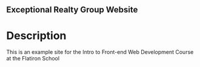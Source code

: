 Exceptional Realty Group Website
---

# Description 

This is an example site for the Intro to Front-end Web Development Course at the Flatiron School

